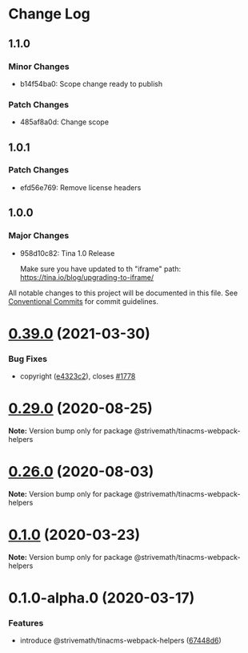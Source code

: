 # Change Log

## 1.1.0

### Minor Changes

- b14f54ba0: Scope change ready to publish

### Patch Changes

- 485af8a0d: Change scope

## 1.0.1

### Patch Changes

- efd56e769: Remove license headers

## 1.0.0

### Major Changes

- 958d10c82: Tina 1.0 Release

  Make sure you have updated to th "iframe" path: https://tina.io/blog/upgrading-to-iframe/

All notable changes to this project will be documented in this file.
See [Conventional Commits](https://conventionalcommits.org) for commit guidelines.

# [0.39.0](https://github.com/tinacms/tinacms/compare/v0.38.0...v0.39.0) (2021-03-30)

### Bug Fixes

- copyright ([e4323c2](https://github.com/tinacms/tinacms/commit/e4323c25b7e893005bffad1827018b523b7f6939)), closes [#1778](https://github.com/tinacms/tinacms/issues/1778)

# [0.29.0](https://github.com/tinacms/tinacms/compare/v0.28.0...v0.29.0) (2020-08-25)

**Note:** Version bump only for package @strivemath/tinacms-webpack-helpers

# [0.26.0](https://github.com/tinacms/tinacms/compare/v0.25.0...v0.26.0) (2020-08-03)

**Note:** Version bump only for package @strivemath/tinacms-webpack-helpers

# [0.1.0](https://github.com/tinacms/tinacms/compare/@strivemath/tinacms-webpack-helpers@0.1.0-alpha.0...@strivemath/tinacms-webpack-helpers@0.1.0) (2020-03-23)

**Note:** Version bump only for package @strivemath/tinacms-webpack-helpers

# 0.1.0-alpha.0 (2020-03-17)

### Features

- introduce @strivemath/tinacms-webpack-helpers ([67448d6](https://github.com/tinacms/tinacms/commit/67448d6))
